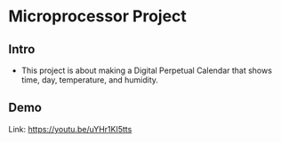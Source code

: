 # Microprocessor Project

## Intro
- This project is about making a Digital Perpetual Calendar that shows time, day, temperature, and humidity.

## Demo
Link: https://youtu.be/uYHr1KI5tts
